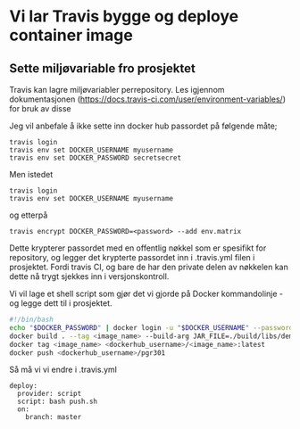 # Vi lar Travis bygge og deploye container image

## Sette miljøvariable fro prosjektet

Travis kan lagre miljøvariabler perrepository. Les igjennom dokumentasjonen (https://docs.travis-ci.com/user/environment-variables/) for bruk av disse

Jeg vil anbefale å ikke sette inn docker hub passordet på følgende måte; 

```
travis login
travis env set DOCKER_USERNAME myusername
travis env set DOCKER_PASSWORD secretsecret
```
Men istedet

```
travis login
travis env set DOCKER_USERNAME myusername
```

og etterpå 

```
travis encrypt DOCKER_PASSWORD=<password> --add env.matrix
```
Dette krypterer passordet med en offentlig nøkkel som er spesifikt for repository, og legger det krypterte passordet inn i .travis.yml filen i prosjektet. Fordi travis CI, og bare de har den private delen av nøkkelen kan dette nå trygt sjekkes inn i versjonskontroll. 

Vi vil lage et shell script som gjør det vi gjorde på Docker kommandolinje - og legge dett til i prosjektet.

```sh
#!/bin/bash
echo "$DOCKER_PASSWORD" | docker login -u "$DOCKER_USERNAME" --password-stdin
docker build . --tag <image_name> --build-arg JAR_FILE=./build/libs/demo3-0.0.1-SNAPSHOT.jar
docker tag <image_name> <dockerhub_username>/<image_name>:latest
docker push <dockerhub_username>/pgr301
```

Så må vi vi endre i .travis.yml

``` 
deploy:
  provider: script
  script: bash push.sh
  on:
    branch: master
```

